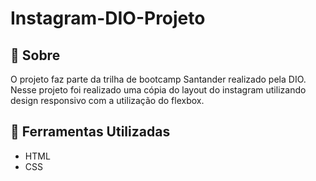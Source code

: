 # Instagram-DIO-Projeto

## 📕 Sobre

O projeto faz parte da trilha de bootcamp Santander realizado pela DIO. Nesse projeto foi realizado uma cópia do layout do instagram utilizando design responsivo com a utilização do flexbox.
## 🔧 Ferramentas Utilizadas

- HTML
- CSS
